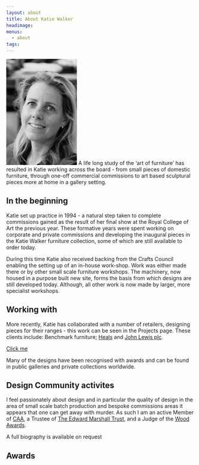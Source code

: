 ```yaml
---
layout: about
title: About Katie Walker
headimage: 
menus: 
  - about
tags:
---
```




<img class="right top" src="/public/images/katie_walker.jpg" alt="Katie Walker"/> A life long study of the ‘art of furniture’ has resulted in Katie working across the board - from small pieces of domestic furniture, through one-off commercial commissions to art based sculptural pieces more at home in a gallery setting. 

## In the beginning

Katie set up practice in 1994 - a natural step taken to complete commissions gained as the result of her final show at the Royal College of Art the previous year. These formative years were spent working on corporate and private commissions and developing the inaugural pieces in the Katie Walker furniture collection, some of which are still available to order today.

During this time Katie also received backing from the Crafts Council enabling the setting up of an in-house work-shop. Work was either made there or by other small scale furniture workshops. The machinery, now housed in a purpose built new site, forms the basis from which designs are still developed today. Although, all other work is now made by larger, more specialist workshops.

## Working with 

More recently, Katie has collaborated with a number of retailers, designing pieces for their ranges - this work can be seen in the Projects page. These clients include: Benchmark furniture; [Heals](/links/heals.html) and [John Lewis plc](/links/johnlewis.html).
 
<a href="#" id="myA">Click me</a>

Many of the designs have been recognised with awards and can be found in public galleries and private collections worldwide. 


## Design Community activites

I feel passionately about design and in particular the quality of design in the area of small scale batch production and bespoke commissions areas it appears that one can get away with murder. As such I  am an active Member of [CAA](/links/caa.html), a Trustee of [The Edward Marshall Trust](http://edmarshalltrust.org.uk), and a Judge of the [Wood Awards](http://www.woodawards.com).

A full biography is available on request

## Awards

<script>

function sayHello(name){
  alert('Hello ' + name);
  return false;
}

addEventListener(document.getElementById('myA'), 'click', function() { sayHello('matt again'); });


</script>
